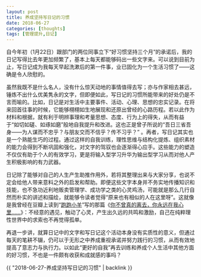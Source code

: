 ```yaml
---
layout: post
title: 养成坚持写日记的习惯
date: 2018-06-27
categories: [thoughts]
tags: [管理提升,日记]
---
```


自今年初（1月22日）跟部门的两位同事立下“好习惯坚持三个月”的承诺后，我的日记写得比去年更加频繁了，基本上每天都能够码出一些文字来。可以说到目前为止，写日记成为我每天早起洗漱后的第一件事，业已固化为一个生活习惯了——这确是令人欣慰的。

虽然我既不是什么名人，没有什么惊天动地的事情值得去写；亦与作家相去甚远，锤炼不出什么优美隽永的文字，但即便如此，写日记的习惯所能带来的好处仍是不言而喻的。比如，日记是对生活中主要事件、活动、心理、思想的忠实记录。在将来回首往事的时候，它能够栩栩如生地展现和还原出曾经的心路历程。若以此作为材料和根据，就有利于明辨事理和考量思想、态度、行为上的得失，从而有益于“如切如磋、如琢如磨”般地自我提升和改进。这也正是曾子所说的“吾日三省吾身——为人谋而不忠乎？与朋友交而不信乎？传不习乎？” 。再者，写日记其实也是一个熟能生巧的过程。通过这样的自我训练，理性思维与结构化提炼、组织素材的能力会得到不断巩固和强化，对文字的驾驭也会逐渐得心应手。这些能力的塑造不仅仅有助于个人的有效学习，更是将输入型学习升华为输出型学习从而对他人产生积极影响的有力武器。

日记除了能够对自己的人生产生助推作用外，若将其整理出来与大家分享，也说不定会给他人带来意料之外的启发和帮助。即便这些文字本身并不务实地传播知识和技能，也不急功近利地贩卖管理学、成功学之类的心灵鸡汤，可能就是那么几行自然而朴实的讲述和描绘，就能够令读者觉得“原来也有相似的人在这里呀”。这就像是我曾经在豆瓣上读到“[跑跑小羊](https://www.douban.com/people/geometry/)”写的那篇《[你不曾真的离去，你永远在我心里……](https://book.douban.com/review/5121740/)》：不经意的遇见，触动了心灵，产生出久远的共鸣和激励，自己在纯粹理性世界中的求索也不再觉得孤单。

再退一步讲，就算日记中的文字和写日记这个活动本身没有实质性的意义，但通过每天的笔耕不辍，仍可以于无形之中养成重视承诺并努力践行的习惯，从而有效地提高了意志力与执行力。以如此“更好的自我”再去训练和养成个人生活中其他方面的好习惯，不也是一件颇有收获和成就感的事吗？

{{ "2018-06-27-养成坚持写日记的习惯" | backlink }}
